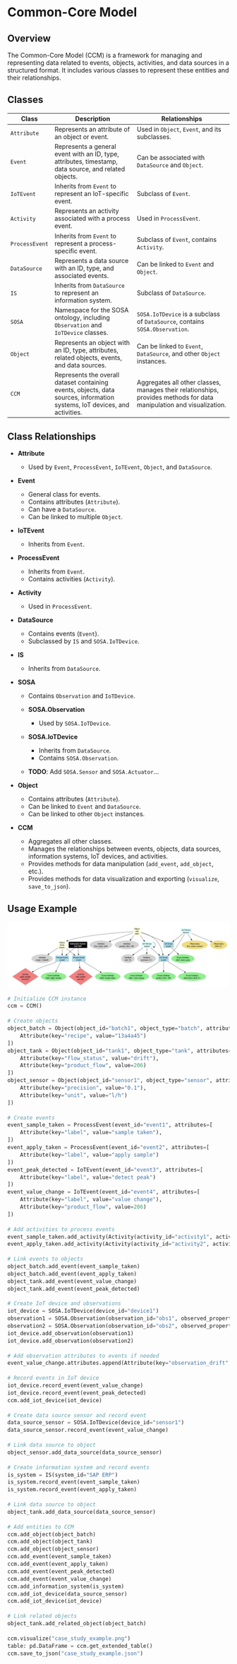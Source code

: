# Common-Core Model

## Overview
The Common-Core Model (CCM) is a framework for managing and representing data related to events, objects, activities, and data sources in a structured format. It includes various classes to represent these entities and their relationships.

## Classes

| Class         | Description                                                                                      | Relationships                                                                                                       |
|---------------|--------------------------------------------------------------------------------------------------|--------------------------------------------------------------------------------------------------------------------|
| `Attribute`   | Represents an attribute of an object or event.                                                   | Used in `Object`, `Event`, and its subclasses.                                                                     |
| `Event`       | Represents a general event with an ID, type, attributes, timestamp, data source, and related objects. | Can be associated with `DataSource` and `Object`.                                                                  |
| `IoTEvent`    | Inherits from `Event` to represent an IoT-specific event.                                        | Subclass of `Event`.                                                                                               |
| `Activity`    | Represents an activity associated with a process event.                                          | Used in `ProcessEvent`.                                                                                            |
| `ProcessEvent`| Inherits from `Event` to represent a process-specific event.                                      | Subclass of `Event`, contains `Activity`.                                                                          |
| `DataSource`  | Represents a data source with an ID, type, and associated events.                                 | Can be linked to `Event` and `Object`.                                                                              |
| `IS`          | Inherits from `DataSource` to represent an information system.                                    | Subclass of `DataSource`.                                                                                           |
| `SOSA`        | Namespace for the SOSA ontology, including `Observation` and `IoTDevice` classes.                 | `SOSA.IoTDevice` is a subclass of `DataSource`, contains `SOSA.Observation`.                                        |
| `Object`      | Represents an object with an ID, type, attributes, related objects, events, and data sources.     | Can be linked to `Event`, `DataSource`, and other `Object` instances.                                               |
| `CCM`         | Represents the overall dataset containing events, objects, data sources, information systems, IoT devices, and activities. | Aggregates all other classes, manages their relationships, provides methods for data manipulation and visualization. |

## Class Relationships

- **Attribute**
  - Used by `Event`, `ProcessEvent`, `IoTEvent`, `Object`, and `DataSource`.

- **Event**
  - General class for events.
  - Contains attributes (`Attribute`).
  - Can have a `DataSource`.
  - Can be linked to multiple `Object`.

- **IoTEvent**
  - Inherits from `Event`.

- **ProcessEvent**
  - Inherits from `Event`.
  - Contains activities (`Activity`).

- **Activity**
  - Used in `ProcessEvent`.

- **DataSource**
  - Contains events (`Event`).
  - Subclassed by `IS` and `SOSA.IoTDevice`.

- **IS**
  - Inherits from `DataSource`.

- **SOSA**
  - Contains `Observation` and `IoTDevice`.

  - **SOSA.Observation**
    - Used by `SOSA.IoTDevice`.

  - **SOSA.IoTDevice**
    - Inherits from `DataSource`.
    - Contains `SOSA.Observation`.
  - **TODO**: Add `SOSA.Sensor` and `SOSA.Actuator`...

- **Object**
  - Contains attributes (`Attribute`).
  - Can be linked to `Event` and `DataSource`.
  - Can be linked to other `Object` instances.

- **CCM**
  - Aggregates all other classes.
  - Manages the relationships between events, objects, data sources, information systems, IoT devices, and activities.
  - Provides methods for data manipulation (`add_event`, `add_object`, etc.).
  - Provides methods for data visualization and exporting (`visualize`, `save_to_json`).

## Usage Example

![Example Image](tests/IMAGE.png)

```python
# Initialize CCM instance
ccm = CCM()

# Create objects
object_batch = Object(object_id="batch1", object_type="batch", attributes=[
    Attribute(key="recipe", value="13a4a45")
])
object_tank = Object(object_id="tank1", object_type="tank", attributes=[
    Attribute(key="flow_status", value="drift"),
    Attribute(key="product_flow", value=206)
])
object_sensor = Object(object_id="sensor1", object_type="sensor", attributes=[
    Attribute(key="precision", value="0.1"),
    Attribute(key="unit", value="l/h")
])

# Create events
event_sample_taken = ProcessEvent(event_id="event1", attributes=[
    Attribute(key="label", value="sample taken"),
])
event_apply_taken = ProcessEvent(event_id="event2", attributes=[
    Attribute(key="label", value="apply sample")
])
event_peak_detected = IoTEvent(event_id="event3", attributes=[
    Attribute(key="label", value="detect peak")
])
event_value_change = IoTEvent(event_id="event4", attributes=[
    Attribute(key="label", value="value change"),
    Attribute(key="product_flow", value=206)
])

# Add activities to process events
event_sample_taken.add_activity(Activity(activity_id="activity1", activity_type="take sample"))
event_apply_taken.add_activity(Activity(activity_id="activity2", activity_type="apply sample"))

# Link events to objects
object_batch.add_event(event_sample_taken)
object_batch.add_event(event_apply_taken)
object_tank.add_event(event_value_change)
object_tank.add_event(event_peak_detected)

# Create IoT device and observations
iot_device = SOSA.IoTDevice(device_id="device1")
observation1 = SOSA.Observation(observation_id="obs1", observed_property="flow_status", value="normal")
observation2 = SOSA.Observation(observation_id="obs2", observed_property="drift", value=0.1)
iot_device.add_observation(observation1)
iot_device.add_observation(observation2)

# Add observation attributes to events if needed
event_value_change.attributes.append(Attribute(key="observation_drift", value=0.1))

# Record events in IoT device
iot_device.record_event(event_value_change)
iot_device.record_event(event_peak_detected)
ccm.add_iot_device(iot_device)

# Create data source sensor and record event
data_source_sensor = SOSA.IoTDevice(device_id="sensor1")
data_source_sensor.record_event(event_value_change)

# Link data source to object
object_sensor.add_data_source(data_source_sensor)

# Create information system and record events
is_system = IS(system_id="SAP ERP")
is_system.record_event(event_sample_taken)
is_system.record_event(event_apply_taken)

# Link data source to object
object_tank.add_data_source(data_source_sensor)

# Add entities to CCM
ccm.add_object(object_batch)
ccm.add_object(object_tank)
ccm.add_object(object_sensor)
ccm.add_event(event_sample_taken)
ccm.add_event(event_apply_taken)
ccm.add_event(event_peak_detected)
ccm.add_event(event_value_change)
ccm.add_information_system(is_system)
ccm.add_iot_device(data_source_sensor)
ccm.add_iot_device(iot_device)

# Link related objects
object_tank.add_related_object(object_batch)

ccm.visualize("case_study_example.png")
table: pd.DataFrame = ccm.get_extended_table()
ccm.save_to_json("case_study_example.json")
```

